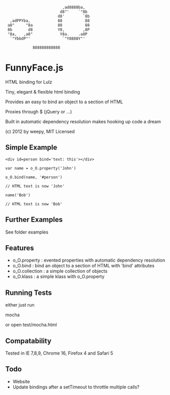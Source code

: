 ```
                         ,ad8888ba,            
                        d8"'    `"8b           
                       d8'        `8b     
  ,adPPYba,            88          88          
 a8"     "8a           88          88     
 8b       d8           Y8,        ,8P          
 "8a,   ,a8"            Y8a.    .a8P           
  `"YbbdP"'              `"Y8888Y"'            

            888888888888                       
```

FunnyFace.js     
============

HTML binding for Lulz 

Tiny, elegant & flexible html binding

Provides an easy to bind an object to a section of HTML

Proxies through $ (jQuery or ...)

Built in automatic dependency resolution makes hooking up code a dream

(c) 2012 by weepy, MIT Licensed



Simple Example
--------------

```
<div id=person bind='text: this'></div>

var name = o_O.property('John')

o_O.bind(name, '#person')

// HTML text is now 'John'

name('Bob')

// HTML text is now 'Bob'

```

Further Examples
----------------

See folder examples

Features
--------

* o_O.property      : evented properties with automatic dependency resolution
* o_O.bind          : bind an object to a section of HTML with 'bind' attributes
* o_O.collection    : a simple collection of objects
* o_O.klass         : a simple klass with o_O.property


Running Tests
-------------

either just run

mocha

or open test/mocha.html

Compatability
-------------

Tested in IE 7,8,9, Chrome 16, Firefox 4 and Safari 5

Todo
----

* Website
* Update bindings after a setTimeout to throttle multiple calls?

